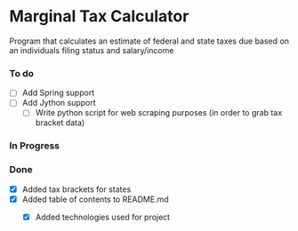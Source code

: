 # Marginal Tax Calculator
Program that calculates an estimate of federal and state taxes due based on an individuals filing status and
salary/income

### To do
- [ ] Add Spring support
- [ ] Add Jython support
  - [ ] Write python script for web scraping purposes (in order to grab tax bracket data)

### In Progress

### Done
- [x] Added tax brackets for states
- [x] Added table of contents to README.md
  - [x] Added technologies used for project
 
